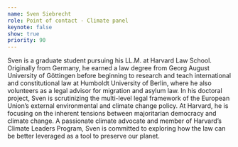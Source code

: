 ```yaml
---
name: Sven Siebrecht
role: Point of contact - Climate panel
keynote: false
show: true
priority: 90
---
```


Sven is a graduate student pursuing his LL.M. at Harvard Law School. Originally from Germany, he earned a law degree from Georg August University of Göttingen before beginning to research and teach international and constitutional law at Humboldt University of Berlin, where he also volunteers as a legal advisor for migration and asylum law. In his doctoral project, Sven is scrutinizing the multi-level legal framework of the European Union’s external environmental and climate change policy. At Harvard, he is focusing on the inherent tensions between majoritarian democracy and climate change. A passionate climate advocate and member of Harvard’s Climate Leaders Program, Sven is committed to exploring how the law can be better leveraged as a tool to preserve our planet.
